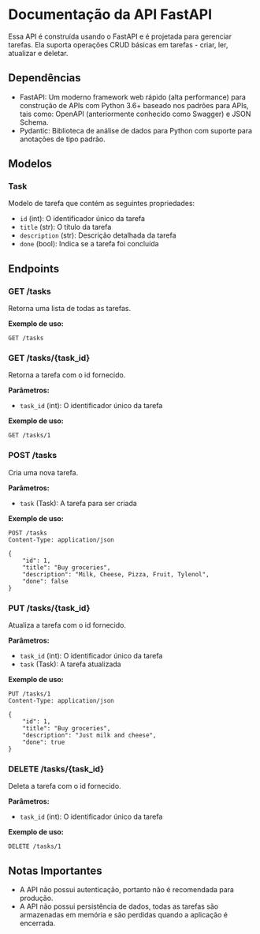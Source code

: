 # Documentação da API FastAPI

Essa API é construída usando o FastAPI e é projetada para gerenciar tarefas. Ela suporta operações CRUD básicas em tarefas - criar, ler, atualizar e deletar.

## Dependências

- FastAPI: Um moderno framework web rápido (alta performance) para construção de APIs com Python 3.6+ baseado nos padrões para APIs, tais como: OpenAPI (anteriormente conhecido como Swagger) e JSON Schema.
- Pydantic: Biblioteca de análise de dados para Python com suporte para anotações de tipo padrão.

## Modelos

### Task

Modelo de tarefa que contém as seguintes propriedades:

- `id` (int): O identificador único da tarefa
- `title` (str): O título da tarefa
- `description` (str): Descrição detalhada da tarefa
- `done` (bool): Indica se a tarefa foi concluída

## Endpoints

### GET /tasks

Retorna uma lista de todas as tarefas.

**Exemplo de uso:**

```http
GET /tasks
```

### GET /tasks/{task_id}

Retorna a tarefa com o id fornecido.

**Parâmetros:**

- `task_id` (int): O identificador único da tarefa

**Exemplo de uso:**

```http
GET /tasks/1
```

### POST /tasks

Cria uma nova tarefa.

**Parâmetros:**

- `task` (Task): A tarefa para ser criada

**Exemplo de uso:**

```http
POST /tasks
Content-Type: application/json

{
    "id": 1,
    "title": "Buy groceries",
    "description": "Milk, Cheese, Pizza, Fruit, Tylenol", 
    "done": false
}
```

### PUT /tasks/{task_id}

Atualiza a tarefa com o id fornecido.

**Parâmetros:**

- `task_id` (int): O identificador único da tarefa
- `task` (Task): A tarefa atualizada

**Exemplo de uso:**

```http
PUT /tasks/1
Content-Type: application/json

{
    "id": 1,
    "title": "Buy groceries",
    "description": "Just milk and cheese", 
    "done": true
}
```

### DELETE /tasks/{task_id}

Deleta a tarefa com o id fornecido.

**Parâmetros:**

- `task_id` (int): O identificador único da tarefa

**Exemplo de uso:**

```http
DELETE /tasks/1
```

## Notas Importantes

- A API não possui autenticação, portanto não é recomendada para produção.
- A API não possui persistência de dados, todas as tarefas são armazenadas em memória e são perdidas quando a aplicação é encerrada.